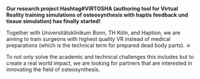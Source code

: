 <!--<TITLE>VIRTOSHA Joint Project - Authoring tool for Virtual Reality training simulations of osteosynthesis with haptis feedback und tissue simulation<TITLE> -->
<!--<PARTNERS>Universitätsklinikum Bonn,TH Köln,Haption<PARTNERS> -->
<!--<IMAGE>/files/mds/imgs/VIROSHA.png<IMAGE> -->
<!--<TIME>2024 - now<TIME> -->

**Our research project Hashtag#VIRTOSHA (authoring tool for Virtual Reality training simulations of osteosynthesis with haptis feedback und tissue simulation) has finally started!**

Together with Universitätsklinikum Bonn, TH Köln, and Haption, we are aiming to train surgeons with highest quality VR instead of medical preparations (which is the technical term for prepared dead body parts). ☠ 

To not only solve the academic and technical challenges this includes but to create a real world impact, we are looking for partners that are interested in innovating the field of osteosynthesis. 
